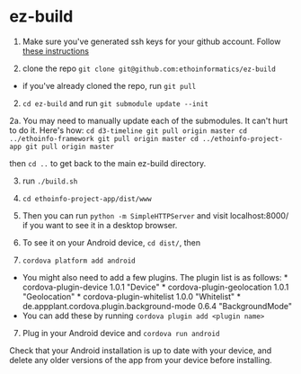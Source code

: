 ez-build
========

1. Make sure you've generated ssh keys for your github account. Follow [these instructions](https://help.github.com/articles/generating-ssh-keys/)

2. clone the repo `git clone git@github.com:ethoinformatics/ez-build`
  *  if you've already cloned the repo, run `git pull`

2. `cd ez-build` and run `git submodule update --init`

2a. You may need to manually update each of the submodules. It can't hurt to do it. Here's how:
 `cd d3-timeline
  git pull origin master
  cd ../ethoinfo-framework
  git pull origin master
  cd ../ethoinfo-project-app
  git pull origin master`
  
  then 
  `cd ..` to get back to the main ez-build directory.
 
3. run `./build.sh`

4. `cd ethoinfo-project-app/dist/www`

4. Then you can run `python -m SimpleHTTPServer` and visit localhost:8000/ if you want to see it in a desktop browser.
5. To see it on your Android device, `cd dist/`, then
6. `cordova platform add android`
  *  You might also need to add a few plugins. The plugin list is as follows:
    * cordova-plugin-device 1.0.1 "Device"
    * cordova-plugin-geolocation 1.0.1 "Geolocation"
    * cordova-plugin-whitelist 1.0.0 "Whitelist"
    * de.appplant.cordova.plugin.background-mode 0.6.4 "BackgroundMode"
  *  You can add these by running `cordova plugin add <plugin name>`
7. Plug in your Android device and `cordova run android`

Check that your Android installation is up to date with your device, and delete any older versions of the app from your device before installing.
